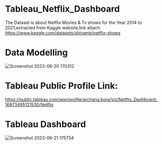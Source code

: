 # Tableau_Netflix_Dashboard
The Dataset is about Netflix Movies & Tv shows for the Year 2014 to 2021,extracted from Kaggle website,link attach:
https://www.kaggle.com/datasets/shivamb/netflix-shows

# Data Modelling

![Screenshot 2023-06-20 170312](https://github.com/Archana271/Tableau_Netflix_Dashboard/assets/95703240/799501dc-ddab-4da2-93cd-9170b5a931e7)

# Tableau Public Profile Link: 
https://public.tableau.com/app/profile/archana.bora/viz/Netflix_Dashboard_16873495121530/Netflix

# Tableau Dashboard

![Screenshot 2023-06-21 175734](https://github.com/Archana271/Tableau_Netflix_Dashboard/assets/95703240/b928f17e-fb4e-4c36-b1d9-8122d739ce5a)
 
